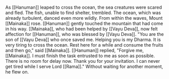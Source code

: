 As [[Hanuman]] leaped to cross the ocean, the sea creatures were scared and fled. The fish, unable to find shelter, trembled. The ocean, which was already turbulent, danced even more wildly. From within the waves, Mount [[Mainaka]] rose. [[Hanuman]] gently touched the mountain that had come in his way. [[Mainaka]], who had been helped by [[Vayu Deva]], now felt affection for [[Hanuman]], who was blessed by [[Vayu Deva]]. "You are the son of [[Vayu Deva]] who once saved me. Helping you is my Dharma. It is very tiring to cross the ocean. Rest here for a while and consume the fruits and then go," said [[Mainaka]]. [[Hanuman]] replied, "Forgive me, [[Mainaka]]. I must finish the task entrusted to me as soon as possible. There is no room for delay now. Thank you for your invitation. I can never get tired while I serve Lord [[Rama]]." Without waiting for another moment, he flew on.